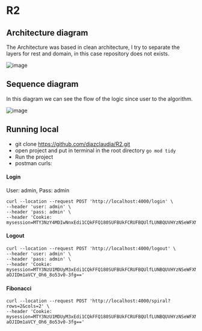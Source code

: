 # R2

## Architecture diagram

The Architecture was based in clean architecture, I try to separate the layers for rest and domain, in this case repository does not exists.

![image](https://user-images.githubusercontent.com/16843197/222171331-e250e50f-061f-4e45-be1f-be1312c9a03c.png)

## Sequence diagram

In this diagram we can see the flow of the logic since user to the algorithm.

![image](https://user-images.githubusercontent.com/16843197/222171450-11052bcc-1eb1-4faa-abea-348d55d422af.png)


## Running local

* git clone https://github.com/diazclaudia/R2.git
* open project and put in terminal in the root directory `go mod tidy`
* Run the project
* postman curls:

#### Login
User: admin,
Pass: admin
```
curl --location --request POST 'http://localhost:4000/login' \
--header 'user: admin' \
--header 'pass: admin' \
--header 'Cookie: mysession=MTY3NzY4MDIwNnxEdi1CQkFFQ180SUFBUkFCRUFBQUlfLUNBQUVHYzNSeWFXNW5EQVlBQkhWelpYSUdjM1J5YVc1bkRBY0FCV0ZrYldsdXyLaIONWC3LD46t2VFtGYskcFc7ZGUsQc3j5TTpctqyiQ=='
```

#### Logout
```
curl --location --request POST 'http://localhost:4000/logout' \
--header 'user: admin' \
--header 'pass: admin' \
--header 'Cookie: mysession=MTY3NzU1MDUyM3xEdi1CQkFFQ180SUFBUkFCRUFBQUlfLUNBQUVHYzNSeWFXNW5EQVlBQkhWelpYSUdjM1J5YVc1bkRBY0FCV0ZrYldsdXyigBpbxjmFkIbCp2u-aOJIDm1aVCY_Oh6_8o53v0-3fg=='
```

#### Fibonacci
```
curl --location --request POST 'http://localhost:4000/spiral?rows=2&cols=2' \
--header 'Cookie: mysession=MTY3NzU1MDUyM3xEdi1CQkFFQ180SUFBUkFCRUFBQUlfLUNBQUVHYzNSeWFXNW5EQVlBQkhWelpYSUdjM1J5YVc1bkRBY0FCV0ZrYldsdXyigBpbxjmFkIbCp2u-aOJIDm1aVCY_Oh6_8o53v0-3fg=='
```
